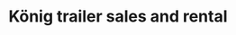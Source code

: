 ---
title: "König trailer sales and rental"
url: /berneck/koenig-trailer-sales-and-rental/
shop: Autohaus
---